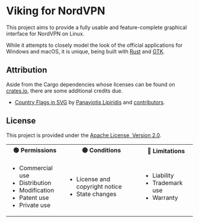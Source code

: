 # Viking for NordVPN

This project aims to provide a fully usable and feature-complete graphical interface for NordVPN on Linux.

While it attempts to closely model the look of the official applications for Windows and macOS, it is unique, being built with [Rust](https://www.rust-lang.org/) and [GTK](https://gtk-rs.org/).

## Attribution

Aside from the Cargo dependencies whose licenses can be found on [crates.io](https://crates.io), there are some additional credits due.

- [Country Flags in SVG](https://flagicons.lipis.dev/) by [Panayiotis Lipiridis](https://lipis.dev/) and [contributors](https://github.com/lipis/flag-icons/graphs/contributors).

## License

This project is provided under the [Apache License, Version 2.0](https://opensource.org/licenses/Apache-2.0).

<table>
  <tr>
    <th>&#x1F7E2; Permissions</th>
    <th>&#x1F7E1; Conditions</th>
    <th>&#x1F534; Limitations</th>
  </tr>
  <tr>
    <td>
      <ul>
        <li>Commercial use</li>
        <li>Distribution</li>
        <li>Modification</li>
        <li>Patent use</li>
        <li>Private use</li>
      </ul>
    </td>
    <td>
      <ul>
        <li>License and copyright notice</li>
        <li>State changes</li>
      </ul>
    </td>
    <td>
      <ul>
        <li>Liability</li>
        <li>Trademark use</li>
        <li>Warranty</li>
      </ul>
    </td>
  </tr>
</table>
